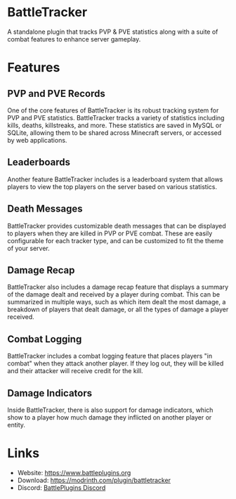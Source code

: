 # BattleTracker

A standalone plugin that tracks PVP & PVE statistics along with a suite of combat features to enhance server gameplay.

# Features
## PVP and PVE Records
One of the core features of BattleTracker is its robust tracking system for PVP and PVE statistics. BattleTracker tracks a variety of statistics including kills, deaths, killstreaks, and more. These statistics are saved in MySQL or SQLite, allowing them to be shared across Minecraft servers, or accessed by web applications.

## Leaderboards
Another feature BattleTracker includes is a leaderboard system that allows players to view the top players on the server based on various statistics.

## Death Messages
BattleTracker provides customizable death messages that can be displayed to players when they are killed in PVP or PVE combat. These are easily configurable for each tracker type, and can be customized to fit the theme of your server.

## Damage Recap
BattleTracker also includes a damage recap feature that displays a summary of the damage dealt and received by a player during combat. This can be summarized in multiple ways, such as which item dealt the most damage, a breakdown of players that dealt damage, or all the types of damage a player received.

## Combat Logging
BattleTracker includes a combat logging feature that places players "in combat" when they attack another player. If they log out, they will be killed and their attacker will receive credit for the kill.

## Damage Indicators
Inside BattleTracker, there is also support for damage indicators, which show to a player how much damage they inflicted on another player or entity.

# Links
- Website: https://www.battleplugins.org
- Download: https://modrinth.com/plugin/battletracker
- Discord: [BattlePlugins Discord](https://discord.com/invite/J3Hjjb8)
